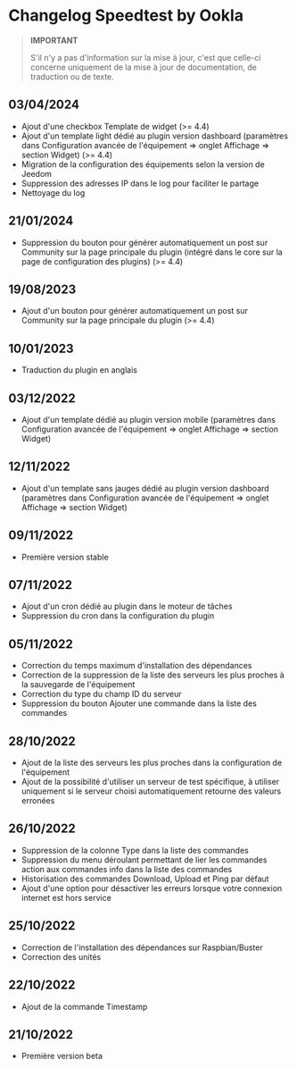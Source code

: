 # Changelog Speedtest by Ookla

> **IMPORTANT**
>
> S'il n'y a pas d'information sur la mise à jour, c'est que celle-ci concerne uniquement de la mise à jour de documentation, de traduction ou de texte.

## 03/04/2024

- Ajout d'une checkbox Template de widget (>= 4.4)
- Ajout d'un template light dédié au plugin version dashboard (paramètres dans Configuration avancée de l'équipement => onglet Affichage => section Widget) (>= 4.4)
- Migration de la configuration des équipements selon la version de Jeedom
- Suppression des adresses IP dans le log pour faciliter le partage
- Nettoyage du log

## 21/01/2024

- Suppression du bouton pour générer automatiquement un post sur Community sur la page principale du plugin (intégré dans le core sur la page de configuration des plugins) (>= 4.4)

## 19/08/2023

- Ajout d'un bouton pour générer automatiquement un post sur Community sur la page principale du plugin (>= 4.4)

## 10/01/2023

- Traduction du plugin en anglais

## 03/12/2022

- Ajout d'un template dédié au plugin version mobile (paramètres dans Configuration avancée de l'équipement => onglet Affichage => section Widget)

## 12/11/2022

- Ajout d'un template sans jauges dédié au plugin version dashboard (paramètres dans Configuration avancée de l'équipement => onglet Affichage => section Widget)

## 09/11/2022

- Première version stable

## 07/11/2022

- Ajout d'un cron dédié au plugin dans le moteur de tâches
- Suppression du cron dans la configuration du plugin

## 05/11/2022

- Correction du temps maximum d'installation des dépendances
- Correction de la suppression de la liste des serveurs les plus proches à la sauvegarde de l'équipement
- Correction du type du champ ID du serveur
- Suppression du bouton Ajouter une commande dans la liste des commandes

## 28/10/2022

- Ajout de la liste des serveurs les plus proches dans la configuration de l'équipement
- Ajout de la possibilité d'utiliser un serveur de test spécifique, à utiliser uniquement si le serveur choisi automatiquement retourne des valeurs erronées

## 26/10/2022

- Suppression de la colonne Type dans la liste des commandes
- Suppression du menu déroulant permettant de lier les commandes action aux commandes info dans la liste des commandes
- Historisation des commandes Download, Upload et Ping par défaut
- Ajout d'une option pour désactiver les erreurs lorsque votre connexion internet est hors service

## 25/10/2022

- Correction de l'installation des dépendances sur Raspbian/Buster
- Correction des unités

## 22/10/2022

- Ajout de la commande Timestamp

## 21/10/2022

- Première version beta